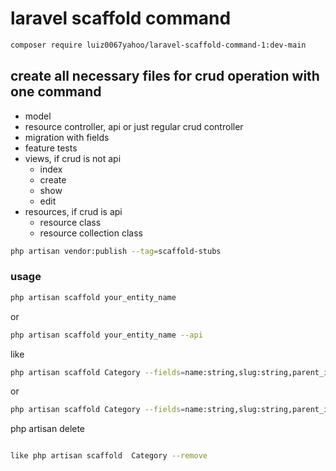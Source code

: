 
# laravel scaffold command
```bash
composer require luiz0067yahoo/laravel-scaffold-command-1:dev-main
```
## create all necessary files for crud operation with one command
- model
- resource controller, api or just regular crud controller
- migration with fields
- feature tests
- views, if crud is not api
    - index
    - create
    - show
    - edit
- resources, if crud is api
    - resource class
    - resource collection class


```bash
php artisan vendor:publish --tag=scaffold-stubs
```

### usage
```bash
php artisan scaffold your_entity_name

```
or
```bash
php artisan scaffold your_entity_name --api

```
like 
```bash
php artisan scaffold Category --fields=name:string,slug:string,parent_id:foreignId

```
or
```bash
php artisan scaffold Category --fields=name:string,slug:string,parent_id:foreignId --api

```

php artisan delete
```bash

like php artisan scaffold  Category --remove

```
